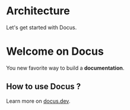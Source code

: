 # Architecture

Let's get started with Docus.

# Welcome on Docus

You new favorite way to build a **documentation**.

## How to use Docus ?

Learn more on [docus.dev](https://docus.dev).
